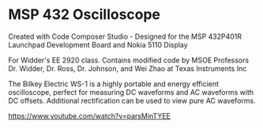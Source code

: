 # MSP 432 Oscilloscope
 Created with Code Composer Studio - Designed for the MSP 432P401R Launchpad Development Board and Nokia 5110 Display
 
 For Widder's EE 2920 class. Contains modified code by MSOE Professors Dr. Widder, Dr. Ross, Dr. Johnson, and Wei Zhao at Texas Instruments Inc
 
 The Bilkey Electric WS-1 is a highly portable and energy efficient oscilloscope, perfect for measuring DC waveforms and AC waveforms with DC offsets. Additional rectification can be used to view pure AC waveforms.
 
 https://www.youtube.com/watch?v=parsMinTYEE
 
 
